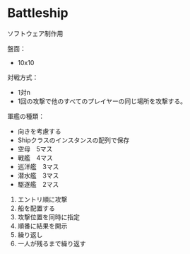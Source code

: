# Battleship
ソフトウェア制作用

盤面：
- 10x10

対戦方式：
- 1対n
- 1回の攻撃で他のすべてのプレイヤーの同じ場所を攻撃する。

軍艦の種類：

- 向きを考慮する
- Shipクラスのインスタンスの配列で保存
- 空母　5マス
- 戦艦　4マス
- 巡洋艦　3マス
- 潜水艦　3マス
- 駆逐艦　2マス

1. エントリ順に攻撃
2. 船を配置する
3. 攻撃位置を同時に指定
4. 順番に結果を開示
5. 繰り返し
6. 一人が残るまで繰り返す
